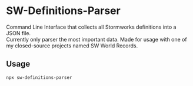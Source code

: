 # SW-Definitions-Parser
Command Line Interface that collects all Stormworks definitions into a JSON file.  
Currently only parser the most important data. Made for usage with one of my closed-source projects named SW World Records.

## Usage
```bash
npx sw-definitions-parser
```